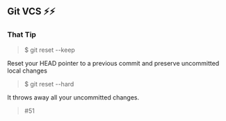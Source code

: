 ## Git VCS ⚡️⚡️
### That Tip

> $ git reset --keep <commit>

Reset your HEAD pointer to a previous commit and preserve uncommitted local changes

> $ git reset --hard <commit>

It throws away all your uncommitted changes.

>#51